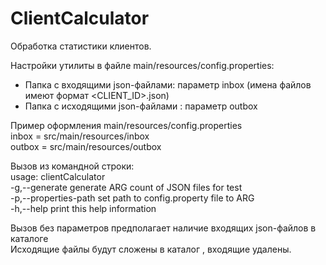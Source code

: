 # ClientCalculator
Обработка статистики клиентов.

Настройки утилиты в файле main/resources/config.properties:
- Папка с входящими json-файлами: параметр inbox (имена файлов имеют формат <CLIENT_ID>.json)
- Папка с исходящими json-файлами : параметр outbox

Пример оформления main/resources/config.properties\
inbox = src/main/resources/inbox\
outbox = src/main/resources/outbox

Вызов из командной строки:\
usage: clientCalculator\
 -g,--generate <arg>        generate ARG count of JSON files for test\
 -p,--properties-path <arg> set path to config.property file to ARG\
 -h,--help                  print this help information
 
 Вызов без параметров предполагает наличие входящих json-файлов в каталоге <inbox>\
 Исходящие файлы будут сложены в каталог <outbox>, входящие удалены.

